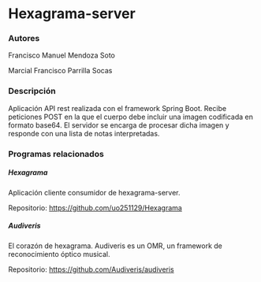 # Hexagrama-server

### Autores

Francisco Manuel Mendoza Soto

Marcial Francisco Parrilla Socas

### Descripción

Aplicación API rest realizada con el framework Spring Boot. Recibe peticiones POST en la que el cuerpo debe incluir una imagen codificada en formato base64. El servidor se encarga de procesar dicha imagen y responde con una lista de notas interpretadas.

### Programas relacionados 

##### Hexagrama

Aplicación cliente consumidor de hexagrama-server.

Repositorio: https://github.com/uo251129/Hexagrama

##### Audiveris

El corazón de hexagrama. Audiveris es un OMR, un framework de reconocimiento óptico musical.

Repositorio: https://github.com/Audiveris/audiveris
